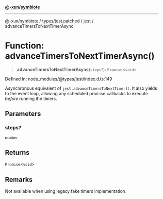 [**@-xun/symbiote**](../../../../../README.md)

***

[@-xun/symbiote](../../../../../README.md) / [types/jest.patched](../../../README.md) / [jest](../README.md) / advanceTimersToNextTimerAsync

# Function: advanceTimersToNextTimerAsync()

> **advanceTimersToNextTimerAsync**(`steps?`): `Promise`\<`void`\>

Defined in: node\_modules/@types/jest/index.d.ts:149

Asynchronous equivalent of `jest.advanceTimersToNextTimer()`. It also yields to the event loop,
allowing any scheduled promise callbacks to execute _before_ running the timers.

## Parameters

### steps?

`number`

## Returns

`Promise`\<`void`\>

## Remarks

Not available when using legacy fake timers implementation.
